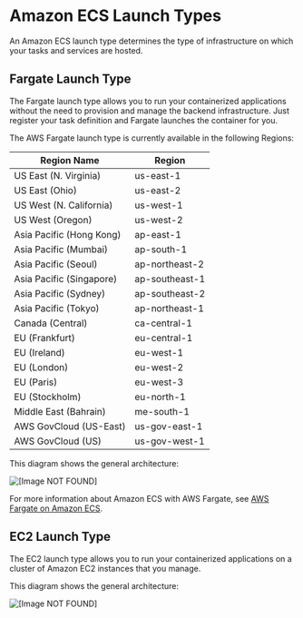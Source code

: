 # Amazon ECS Launch Types<a name="launch_types"></a>

An Amazon ECS launch type determines the type of infrastructure on which your tasks and services are hosted\.

## Fargate Launch Type<a name="launch-type-fargate"></a>

The Fargate launch type allows you to run your containerized applications without the need to provision and manage the backend infrastructure\. Just register your task definition and Fargate launches the container for you\.

The AWS Fargate launch type is currently available in the following Regions:


| Region Name | Region | 
| --- | --- | 
| US East \(N\. Virginia\) | us\-east\-1 | 
| US East \(Ohio\) | us\-east\-2 | 
| US West \(N\. California\) | us\-west\-1 | 
| US West \(Oregon\) | us\-west\-2 | 
| Asia Pacific \(Hong Kong\) | ap\-east\-1 | 
| Asia Pacific \(Mumbai\) | ap\-south\-1 | 
| Asia Pacific \(Seoul\) | ap\-northeast\-2 | 
| Asia Pacific \(Singapore\) | ap\-southeast\-1 | 
| Asia Pacific \(Sydney\) | ap\-southeast\-2 | 
| Asia Pacific \(Tokyo\) | ap\-northeast\-1 | 
| Canada \(Central\) | ca\-central\-1 | 
| EU \(Frankfurt\) | eu\-central\-1 | 
| EU \(Ireland\) | eu\-west\-1 | 
| EU \(London\) | eu\-west\-2 | 
| EU \(Paris\) | eu\-west\-3 | 
| EU \(Stockholm\) | eu\-north\-1 | 
| Middle East \(Bahrain\) | me\-south\-1 | 
| AWS GovCloud \(US\-East\) | us\-gov\-east\-1 | 
| AWS GovCloud \(US\) | us\-gov\-west\-1 | 

This diagram shows the general architecture:

![\[Image NOT FOUND\]](http://docs.aws.amazon.com/AmazonECS/latest/developerguide/images/overview-fargate.png)

For more information about Amazon ECS with AWS Fargate, see [AWS Fargate on Amazon ECS](AWS_Fargate.md)\.

## EC2 Launch Type<a name="launch-type-ec2"></a>

The EC2 launch type allows you to run your containerized applications on a cluster of Amazon EC2 instances that you manage\.

This diagram shows the general architecture:

![\[Image NOT FOUND\]](http://docs.aws.amazon.com/AmazonECS/latest/developerguide/images/overview-standard.png)